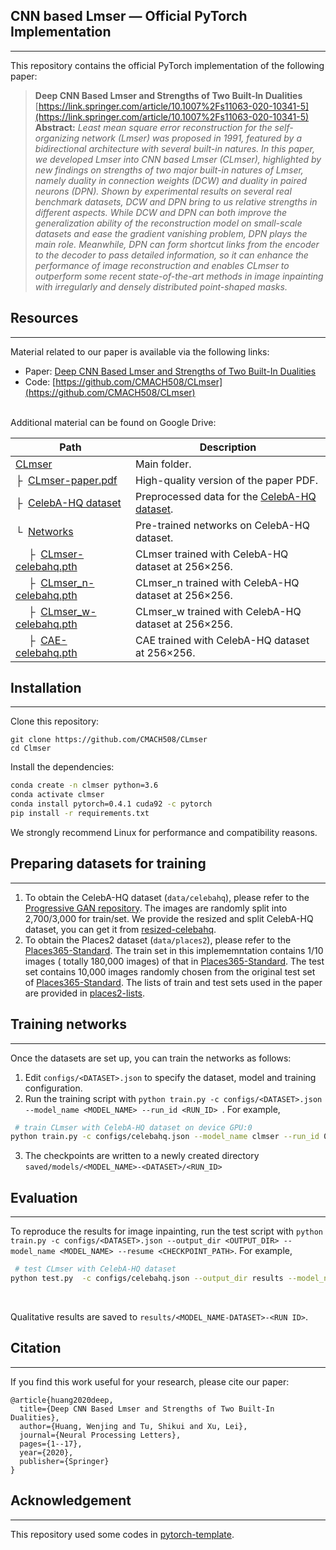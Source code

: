 <a name="89366acb"></a>
## CNN based Lmser — Official PyTorch Implementation

---

This repository contains the official PyTorch implementation of the following paper:
> **Deep CNN Based Lmser and Strengths of Two Built-In Dualities**<br />[https://link.springer.com/article/10.1007%2Fs11063-020-10341-5](https://link.springer.com/article/10.1007%2Fs11063-020-10341-5)
> ​<br />
> **Abstract:** _Least mean square error reconstruction for the self-organizing network (Lmser) was proposed in 1991, featured by a bidirectional architecture with several built-in natures. In this paper, we developed Lmser into CNN based Lmser (CLmser), highlighted by new findings on strengths of two major built-in natures of Lmser, namely duality in connection weights (DCW) and duality in paired neurons (DPN). Shown by experimental results on several real benchmark datasets, DCW and DPN bring to us relative strengths in different aspects. While DCW and DPN can both improve the generalization ability of the reconstruction model on small-scale datasets and ease the gradient vanishing problem, DPN plays the main role. Meanwhile, DPN can form shortcut links from the encoder to the decoder to pass detailed information, so it can enhance the performance of image reconstruction and enables CLmser to outperform some recent state-of-the-art methods in image inpainting with irregularly and densely distributed point-shaped masks._

<a name="Resources"></a>
## Resources

---

Material related to our paper is available via the following links:

- Paper: [Deep CNN Based Lmser and Strengths of Two Built-In Dualities](https://www.cs.sjtu.edu.cn/~tushikui/publications/2020-Huang-NPL.pdf)
- Code: [https://github.com/CMACH508/CLmser](https://github.com/CMACH508/CLmser)


<br />Additional material can be found on Google Drive:

| Path | Description |
| --- | --- |
| [CLmser](https://drive.google.com/drive/folders/1hXtzE2HhJ7ywOs826PCs_ebppw662T7L?usp=sharing) | Main folder. |
| ├  [CLmser-paper.pdf](https://drive.google.com/file/d/1vh8_AIqpxraoMDk5_56-CfRrWG19T3aB/view?usp=sharing) | High-quality version of the paper PDF. |
| ├  [CelebA-HQ dataset](https://drive.google.com/file/d/1ggTJjGlI_7nKRH0c9Ur6lVMWlRY1z8pD/view?usp=sharing) | Preprocessed data for the [CelebA-HQ dataset](https://github.com/tkarras/progressive_growing_of_gans). |
| └  [Networks](https://drive.google.com/drive/folders/1u0iv4cJJvD3chdNtGA8kIO73Pg1KFWVU?usp=sharing) | Pre-trained networks on CelebA-HQ dataset. |
|    ├  [CLmser-celebahq.pth](https://drive.google.com/file/d/1Y45hngbzf9e0h9ESgVytDTZV-qT5Jp7a/view?usp=sharing) | CLmser trained with CelebA-HQ dataset at 256×256. |
|    ├  [CLmser_n-celebahq.pth](https://drive.google.com/file/d/10QzJAWPaet9e_p-8B66vV500DRzmfaoz/view?usp=sharing) | CLmser_n trained with CelebA-HQ dataset at 256×256. |
|    ├  [CLmser_w-celebahq.pth](https://drive.google.com/file/d/1HxugYvi8yiqow7tJHtgX7JGOz_KGUgTw/view?usp=sharing) | CLmser_w trained with CelebA-HQ dataset at 256×256. |
|    ├  [CAE-celebahq.pth](https://drive.google.com/file/d/1lfhsClIBBFA7ApzGAXk021aF5jiyUpm3/view?usp=sharing) | CAE trained with CelebA-HQ dataset at 256×256. |

<a name="1e496ca2"></a>
## Installation

---

Clone this repository:
```
git clone https://github.com/CMACH508/CLmser
cd Clmser
```
Install the dependencies:
```bash
conda create -n clmser python=3.6
conda activate clmser
conda install pytorch=0.4.1 cuda92 -c pytorch
pip install -r requirements.txt
```
We strongly recommend Linux for performance and compatibility reasons.
<a name="d4657c60"></a>
## Preparing datasets for training

---

1. To obtain the CelebA-HQ dataset (`data/celebahq`), please refer to the [Progressive GAN repository](https://github.com/tkarras/progressive_growing_of_gans). The images are randomly split into 2,700/3,000 for train/set. We provide the resized and split CelebA-HQ dataset, you can get it from [resized-celebahq](n).
1. To obtain the Places2 dataset (`data/places2`), please refer to the [Places365-Standard](http://places2.csail.mit.edu/download.html). The train set in this implememntation contains 1/10  images  ( totally 180,000 images) of that in  [Places365-Standard](http://places2.csail.mit.edu/download.html). The test set contains 10,000 images randomly chosen from the original test set of [Places365-Standard](http://places2.csail.mit.edu/download.html). The lists of train and test sets  used in the paper are provided in [places2-lists](none).
<a name="636a371b"></a>
## Training networks

---

Once the datasets are set up, you can train the networks as follows:

1. Edit `configs/<DATASET>.json` to specify the dataset, model and training configuration.
1. Run the training script with `python train.py -c configs/<DATASET>.json --model_name <MODEL_NAME> --run_id <RUN_ID> `. For example, 
```bash
 # train CLmser with CelebA-HQ dataset on device GPU:0
python train.py -c configs/celebahq.json --model_name clmser --run_id 0 --device 0
```

3. The checkpoints are written to a newly created directory `saved/models/<MODEL_NAME>-<DATASET>/<RUN_ID>`
<a name="qoGDW"></a>
## Evaluation 

---

To reproduce the results for image inpainting, run the test script with `python train.py -c configs/<DATASET>.json --output_dir <OUTPUT_DIR> --model_name <MODEL_NAME> --resume <CHECKPOINT_PATH>`. For example, <br />

```bash
 # test CLmser with CelebA-HQ dataset
python test.py  -c configs/celebahq.json --output_dir results --model_name clmser  --resume pretrained/celebahq/clmser-celebahq.pth
```
​

Qualitative results are saved to `results/<MODEL_NAME-DATASET>-<RUN ID>`.<br />

<a name="sNSE0"></a>
## Citation

---

If you find this work useful for your research, please cite our paper:
```
@article{huang2020deep,
  title={Deep CNN Based Lmser and Strengths of Two Built-In Dualities},
  author={Huang, Wenjing and Tu, Shikui and Xu, Lei},
  journal={Neural Processing Letters},
  pages={1--17},
  year={2020},
  publisher={Springer}
}
```
## Acknowledgement

---
This repository used some codes in [pytorch-template](https://github.com/victoresque/pytorch-template).
<br />​<br />
